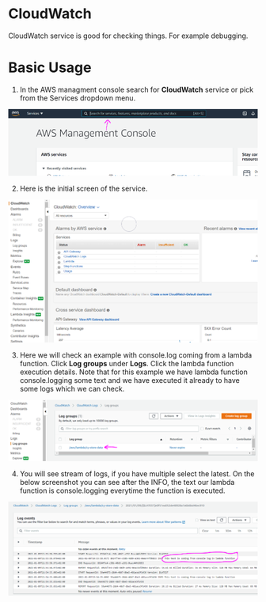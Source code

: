 # CloudWatch

CloudWatch service is good for checking things. For example debugging.

# Basic Usage

1. In the AWS managment console search for **CloudWatch** service or pick from the Services dropdown menu.

<img src="./pics/aws-console.png" alt="drawing" width="700"/>

2. Here is the initial screen of the service.

<p><img src="./pics/cloudwatch/cloudwatch.png" alt="drawing" width="700"/></p>

3. Here we will check an example with console.log coming from a lambda function. Click **Log groups** under **Logs**. Click the lambda function execution details. Note that for this example we have lambda function console.logging some text and we have executed it already to have some logs which we can check.

<p><img src="./pics/cloudwatch/logs.png" alt="drawing" width="700"/></p>

4. You will see stream of logs, if you have multiple select the latest. On the below screenshot you can see after the INFO, the text our lambda function is console.logging everytime the function is executed.

<p><img src="./pics/cloudwatch/debug-option.png" alt="drawing" width="700"/></p>
